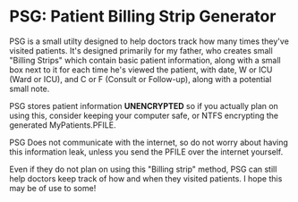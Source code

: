 # PSG: Patient Billing Strip Generator

PSG is a small utilty designed to help doctors track how many times they've visited patients. It's designed primarily for my father, who creates small "Billing Strips" which contain basic patient information, along with a small box next to it for each time he's viewed the patient, with date, W or ICU (Ward or ICU), and C or F (Consult or Follow-up), along with a potential small note.

PSG stores patient information **UNENCRYPTED** so if you actually plan on using this, consider keeping your computer safe, or NTFS encrypting the generated MyPatients.PFILE.

PSG Does not communicate with the internet, so do not worry about having this information leak, unless you send the PFILE over the internet yourself.

Even if they do not plan on using this "Billing strip" method, PSG can still help doctors keep track of how and when they visited patients. I hope this may be of use to some!
